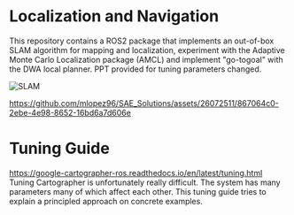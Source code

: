 # Localization and Navigation
This repository contains a ROS2 package that implements an out-of-box SLAM algorithm for mapping and localization, experiment with the Adaptive Monte Carlo Localization package (AMCL) and implement "go-togoal" with the DWA local planner. PPT provided for tuning parameters changed.

![SLAM](https://github.com/mlopez96/SAE_Solutions/assets/26072511/56b0ebe9-6155-436c-98fc-0228d322ac5e)


https://github.com/mlopez96/SAE_Solutions/assets/26072511/867064c0-2ebe-4e98-8652-16bd6a7d606e

# Tuning Guide
https://google-cartographer-ros.readthedocs.io/en/latest/tuning.html  
Tuning Cartographer is unfortunately really difficult. The system has many parameters many of which affect each other. This tuning guide tries to explain a principled approach on concrete examples.





